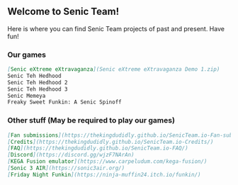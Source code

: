 ## Welcome to Senic Team!

Here is where you can find Senic Team projects of past and present. Have fun!

### Our games
```markdown
[Senic eXtreme eXtravaganza](Senic eXtreme eXtravaganza Demo 1.zip)
Senic Teh Hedhood
Senic Teh Hedhood 2
Senic Teh Hedhood 3
Senic Memeya
Freaky Sweet Funkin: A Senic Spinoff
```
### Other stuff (May be required to play our games)
```markdown
[Fan submissions](https://thekingdudidly.github.io/SenicTeam.io-Fan-submissions/)
[Credits](https://thekingdudidly.github.io/SenicTeam.io-Credits/)
[FAQ](https://thekingdudidly.github.io/SenicTeam.io-FAQ/)
[Discord](https://discord.gg/wjzF7NArAn)
[KEGA Fusion emulator](https://www.carpeludum.com/kega-fusion/)
[Sonic 3 AIR](https://sonic3air.org/)
[Friday Night Funkin](https://ninja-muffin24.itch.io/funkin/)
```
